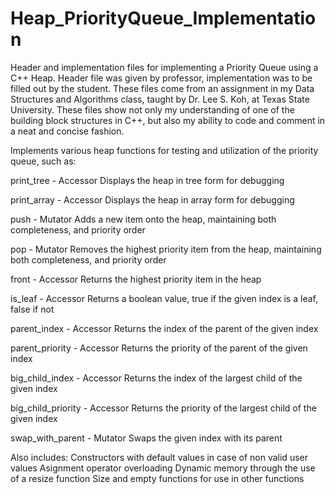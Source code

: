 # Heap_PriorityQueue_Implementation
Header and implementation files for implementing a Priority Queue using a C++ Heap. Header file was given by professor, implementation was to be filled out by the student.
These files come from an assignment in my Data Structures and Algorithms class, taught by Dr. Lee S. Koh, at Texas State University.
These files show not only my understanding of one of the building block structures in C++, but also my ability to code and comment in a neat and concise fashion.


Implements various heap functions for testing and utilization of the priority queue, such as:

print_tree - Accessor
Displays the heap in tree form for debugging

print_array - Accessor
Displays the heap in array form for debugging

push - Mutator
Adds a new item onto the heap, maintaining both completeness, and priority order

pop - Mutator
Removes the highest priority item from the heap, maintaining both completeness, and priority order

front - Accessor
Returns the highest priority item in the heap

is_leaf - Accessor
Returns a boolean value, true if the given index is a leaf, false if not

parent_index - Accessor
Returns the index of the parent of the given index

parent_priority - Accessor
Returns the priority of the parent of the given index

big_child_index - Accessor
Returns the index of the largest child of the given index

big_child_priority - Accessor
Returns the priority of the largest child of the given index

swap_with_parent - Mutator
Swaps the given index with its parent


Also includes:
Constructors with default values in case of non valid user values
Asignment operator overloading
Dynamic memory through the use of a resize function
Size and empty functions for use in other functions


